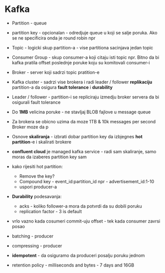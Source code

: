 # Kafka
- Partition - queue
- partition key - opcionalan - odredjuje queue u koji se salje poruka. Ako se ne specificira onda je round robin npr
- Topic - logicki skup partition-a - vise partitiona sacinjava jedan topic
- Consumer Group - skup consumer-a koji citaju isti topic npr. Bitno da bi kafka pratila offset poslednje poruke koju su komitovali consumer-i
- Broker - server koji sadrzi topic pratition-e
- Kafka cluster - sadrzi vise brokera i radi leader / follower **replikaciju** partition-a da osigura **fault tolerance** i **durability**
- Leader / follower -  partition-i se repliciraju izmedju broker servera da bi osigurali fault tolerance
- Do **1MB** velicina poruke - ne stavljaj BLOB fajlove u message queue
- Za brokera se obicno uzima da moze 1TB & 10k messages per second Broker moze da p
- Osnove **skaliranja** - izbrati dobar partition key da izbjegnes **hot partition**-e i skalirati brokere
- **confluent cloud** je managed kafka service - radi sam skaliranje, samo moras da izaberes partition key sam
- kako rijesiti hot partition:
  - Remove the key?
  - Compound key - event_id:partition_id npr - advertisement_id:1-10
  - uspori producer-a
- **Durability** podesavanja:
  - acks - koliko follower-a mora da potvrdi da su dobili poruku
  - replication factor - 3 is default
- vrlo vazno kada cosumeri commit-uju offset - tek kada consumer zavrsi posao

- batching - producer
- compressing - producer
- **idempotent** - da osiguramo da produceri posalju poruku jednom

- retention policy - milliseconds and bytes - 7 days and 16GB